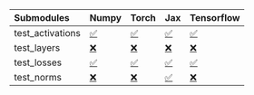 | Submodules       | Numpy                                                                                                                           | Torch                                                                                                                           | Jax                                                                                                                             | Tensorflow                                                                                                                      |
|:-----------------|:--------------------------------------------------------------------------------------------------------------------------------|:--------------------------------------------------------------------------------------------------------------------------------|:--------------------------------------------------------------------------------------------------------------------------------|:--------------------------------------------------------------------------------------------------------------------------------|
| test_activations | <a href="https://github.com/unifyai/ivy/runs/7959265570?check_suite_focus=true" rel="noopener noreferrer" target="_blank">✅</a> | <a href="https://github.com/unifyai/ivy/runs/7959266117?check_suite_focus=true" rel="noopener noreferrer" target="_blank">✅</a> | <a href="https://github.com/unifyai/ivy/runs/7959266743?check_suite_focus=true" rel="noopener noreferrer" target="_blank">✅</a> | <a href="https://github.com/unifyai/ivy/runs/7959267271?check_suite_focus=true" rel="noopener noreferrer" target="_blank">✅</a> |
| test_layers      | <a href="https://github.com/unifyai/ivy/runs/7959265691?check_suite_focus=true" rel="noopener noreferrer" target="_blank">❌</a> | <a href="https://github.com/unifyai/ivy/runs/7959266290?check_suite_focus=true" rel="noopener noreferrer" target="_blank">❌</a> | <a href="https://github.com/unifyai/ivy/runs/7959266870?check_suite_focus=true" rel="noopener noreferrer" target="_blank">❌</a> | <a href="https://github.com/unifyai/ivy/runs/7959267404?check_suite_focus=true" rel="noopener noreferrer" target="_blank">❌</a> |
| test_losses      | <a href="https://github.com/unifyai/ivy/runs/7959265803?check_suite_focus=true" rel="noopener noreferrer" target="_blank">✅</a> | <a href="https://github.com/unifyai/ivy/runs/7959266411?check_suite_focus=true" rel="noopener noreferrer" target="_blank">✅</a> | <a href="https://github.com/unifyai/ivy/runs/7959267021?check_suite_focus=true" rel="noopener noreferrer" target="_blank">✅</a> | <a href="https://github.com/unifyai/ivy/runs/7959267537?check_suite_focus=true" rel="noopener noreferrer" target="_blank">✅</a> |
| test_norms       | <a href="https://github.com/unifyai/ivy/runs/7959265921?check_suite_focus=true" rel="noopener noreferrer" target="_blank">❌</a> | <a href="https://github.com/unifyai/ivy/runs/7959266557?check_suite_focus=true" rel="noopener noreferrer" target="_blank">❌</a> | <a href="https://github.com/unifyai/ivy/runs/7959267145?check_suite_focus=true" rel="noopener noreferrer" target="_blank">✅</a> | <a href="https://github.com/unifyai/ivy/runs/7959267784?check_suite_focus=true" rel="noopener noreferrer" target="_blank">❌</a> |